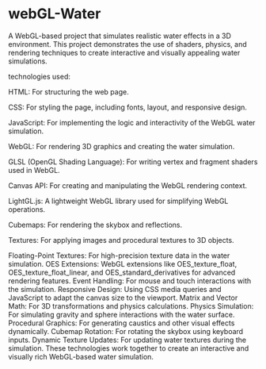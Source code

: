# webGL-Water

A WebGL-based project that simulates realistic water effects in a 3D environment. This project demonstrates the use of shaders, physics, and rendering techniques to create interactive and visually appealing water simulations.

technologies used:

HTML: For structuring the web page.

CSS: For styling the page, including fonts, layout, and responsive design.

JavaScript: For implementing the logic and interactivity of the WebGL water simulation.

WebGL: For rendering 3D graphics and creating the water simulation.

GLSL (OpenGL Shading Language): For writing vertex and fragment shaders used in WebGL.

Canvas API: For creating and manipulating the WebGL rendering context.

LightGL.js: A lightweight WebGL library used for simplifying WebGL operations.

Cubemaps: For rendering the skybox and reflections.

Textures: For applying images and procedural textures to 3D objects.

Floating-Point Textures: For high-precision texture data in the water simulation.
OES Extensions: WebGL extensions like OES_texture_float, OES_texture_float_linear, and OES_standard_derivatives for advanced rendering features.
Event Handling: For mouse and touch interactions with the simulation.
Responsive Design: Using CSS media queries and JavaScript to adapt the canvas size to the viewport.
Matrix and Vector Math: For 3D transformations and physics calculations.
Physics Simulation: For simulating gravity and sphere interactions with the water surface.
Procedural Graphics: For generating caustics and other visual effects dynamically.
Cubemap Rotation: For rotating the skybox using keyboard inputs.
Dynamic Texture Updates: For updating water textures during the simulation.
These technologies work together to create an interactive and visually rich WebGL-based water simulation.
